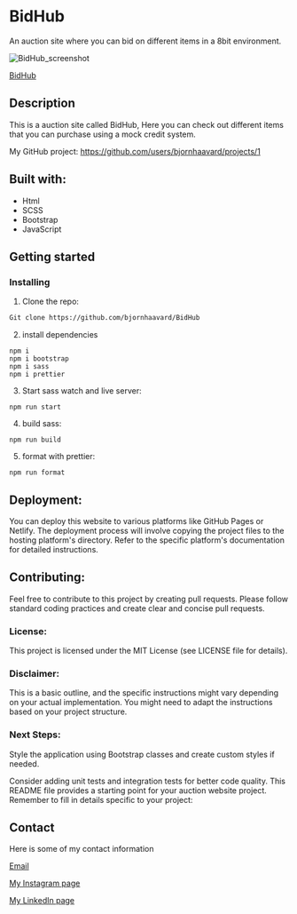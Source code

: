 # BidHub
An auction site where you can bid on different items in a 8bit environment.


![BidHub_screenshot](https://github.com/bjornhaavard/BidHub/assets/94046432/06c8c20f-3f91-43ca-8a53-3c55a972632d)

[BidHub](https://bjornhaavard.github.io/BidHub/)

## Description

This is a auction site called BidHub, Here you can check out different items that you can purchase using a mock credit system. 

My GitHub project: https://github.com/users/bjornhaavard/projects/1

## Built with:

- Html
- SCSS
- Bootstrap
- JavaScript

## Getting started

### Installing

1. Clone the repo:

```bash
Git clone https://github.com/bjornhaavard/BidHub
```

2. install dependencies

```
npm i
npm i bootstrap
npm i sass
npm i prettier
```

3. Start sass watch and live server:
```
npm run start
```

4. build sass:
```
npm run build
```

5. format with prettier:
```
npm run format

```
## Deployment:

You can deploy this website to various platforms like GitHub Pages or Netlify. The deployment process will involve copying the project files to the hosting platform's directory. Refer to the specific platform's documentation for detailed instructions.

## Contributing:

Feel free to contribute to this project by creating pull requests. Please follow standard coding practices and create clear and concise pull requests.

### License:

This project is licensed under the MIT License (see LICENSE file for details).

### Disclaimer:

This is a basic outline, and the specific instructions might vary depending on your actual implementation. You might need to adapt the instructions based on your project structure.

### Next Steps:


Style the application using Bootstrap classes and create custom styles if needed.

Consider adding unit tests and integration tests for better code quality.
This README file provides a starting point for your auction website project. Remember to fill in details specific to your project:

## Contact

Here is some of my contact information

[Email](bjornhaavard@hotmail.com)

[My Instagram page](https://www.instagram.com/bjornhaavardsteinnes/)

[My LinkedIn page](https://www.linkedin.com/in/bj%C3%B8rn-h%C3%A5vard-steinnes-87333b21a/)
